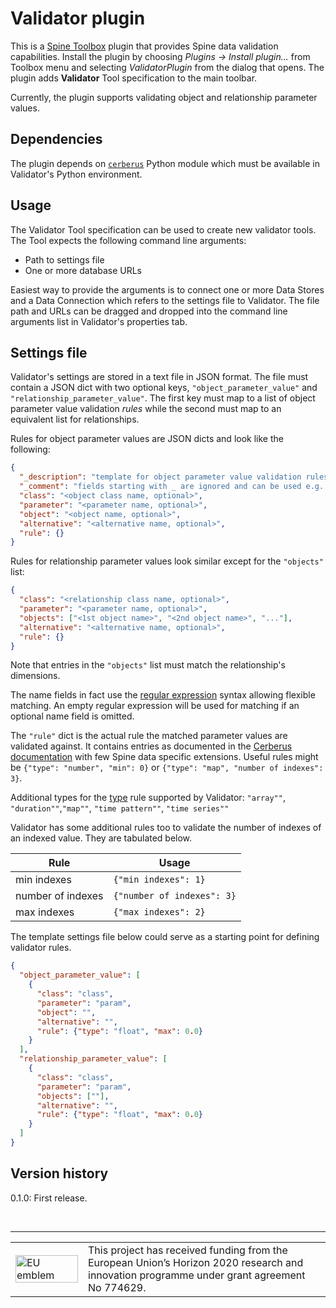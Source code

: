 # Validator plugin

This is a [Spine Toolbox](https://github.com/Spine-project/Spine-Toolbox) plugin
that provides Spine data validation capabilities.
Install the plugin by choosing *Plugins -> Install plugin...* from Toolbox menu
and selecting *ValidatorPlugin* from the dialog that opens.
The plugin adds **Validator** Tool specification to the main toolbar.

Currently, the plugin supports validating object and relationship parameter values.

## Dependencies

The plugin depends on [``cerberus``](https://docs.python-cerberus.org) Python module
which must be available in Validator's Python environment.

## Usage

The Validator Tool specification can be used to create new validator tools.
The Tool expects the following command line arguments:

- Path to settings file
- One or more database URLs

Easiest way to provide the arguments is to connect one or more Data Stores
and a Data Connection which refers to the settings file to Validator.
The file path and URLs can be dragged and dropped into the command line arguments list
in Validator's properties tab.

## Settings file

Validator's settings are stored in a text file in JSON format.
The file must contain a JSON dict with two optional keys,
``"object_parameter_value"`` and ``"relationship_parameter_value"``.
The first key must map to a list of object parameter value validation *rules*
while the second must map to an equivalent list for relationships.

Rules for object parameter values are JSON dicts and look like the following:

```json
{
  "_description": "template for object parameter value validation rules",
  "_comment": "fields starting with _ are ignored and can be used e.g. for comments",
  "class": "<object class name, optional>",
  "parameter": "<parameter name, optional>",
  "object": "<object name, optional>",
  "alternative": "<alternative name, optional>",
  "rule": {}
}
```

Rules for relationship parameter values look similar except for the ``"objects"`` list:

```json
{
  "class": "<relationship class name, optional>",
  "parameter": "<parameter name, optional>",
  "objects": ["<1st object name>", "<2nd object name>", "..."],
  "alternative": "<alternative name, optional>",
  "rule": {}
}
```

Note that entries in the ``"objects"`` list must match the relationship's dimensions.

The name fields in fact use the
[regular expression](https://docs.python.org/3.7/library/re.html#regular-expression-syntax)
syntax allowing flexible matching.
An empty regular expression will be used for matching if an optional name field is omitted.

The ``"rule"`` dict is the actual rule the matched parameter values are validated against.
It contains entries as documented in the
[Cerberus documentation](https://docs.python-cerberus.org/en/stable/validation-rules.html)
with few Spine data specific extensions.
Useful rules might be ``{"type": "number", "min": 0}``
or ``{"type": "map", "number of indexes": 3}``.

Additional types for the
[type](https://docs.python-cerberus.org/en/stable/validation-rules.html#type)
rule supported by Validator: ``"array""``, ``"duration""``,``"map""``, ``"time pattern""``, ``"time series""``

Validator has some additional rules too to validate the number of indexes of an indexed value.
They are tabulated below.

| Rule              | Usage                        |
|-------------------|------------------------------|
| min indexes       | ``{"min indexes": 1}``       |
| number of indexes | ``{"number of indexes": 3}`` |
| max indexes       | ``{"max indexes": 2}``       |

The template settings file below could serve as a starting point for defining validator rules.

```json
{
  "object_parameter_value": [
    {
      "class": "class",
      "parameter": "param",
      "object": "",
      "alternative": "",
      "rule": {"type": "float", "max": 0.0}
    }
  ],
  "relationship_parameter_value": [
    {
      "class": "class",
      "parameter": "param",
      "objects": [""],
      "alternative": "",
      "rule": {"type": "float", "max": 0.0}
    }
  ]
}

```

## Version history

0.1.0: First release.

&nbsp;
<hr>
<center>
<table width=500px frame="none">
<tr>
<td valign="middle" width=100px>
<img src=https://europa.eu/european-union/sites/europaeu/files/docs/body/flag_yellow_low.jpg alt="EU emblem" width=100%></td>
<td valign="middle">This project has received funding from the European Union’s Horizon 2020 research and innovation programme under grant agreement No 774629.</td>
</table>
</center>